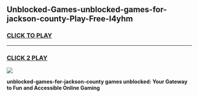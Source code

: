
## Unblocked-Games-unblocked-games-for-jackson-county-Play-Free-l4yhm
<h3>
<a href="https://premium76.site?title=unblocked-games-for-jackson-county&ref=09A">CLICK TO PLAY</a></h3>
<hr>

<h3>
<a href="https://premium76.site?title=unblocked-games-for-jackson-county&ref=09A">CLICK 2 PLAY</a>
  
</h3>

<a href="https://premium76.site?title=unblocked-games-for-jackson-county&ref=09A"><img src="https://clearcache.store/games.png"></a>


**unblocked-games-for-jackson-county games unblocked: Your Gateway to Fun and Accessible Online Gaming**
